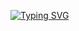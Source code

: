 <a href="https://git.io/typing-svg"><img src="https://readme-typing-svg.herokuapp.com?font=Rowdies&size=30&duration=2000&pause=100&color=F7F7F7&width=435&lines=Good+day.;I'm+web+developer+from+Ural+" alt="Typing SVG" /></a>
